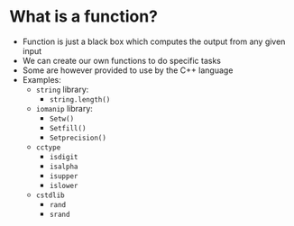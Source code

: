 # What is a function?

- Function is just a black box which computes the output from any given input
- We can create our own functions to do specific tasks
- Some are however provided to use by the C++ language
- Examples:
	- `string` library:
		- `string.length()`
	- `iomanip` library:
		- `Setw()`
		-  `Setfill()`
		-  `Setprecision()`
	-  `cctype`
		-  `isdigit`
		-  `isalpha`
		-  `isupper`
		-  `islower`
	-  `cstdlib`
		-  `rand`
		-  `srand`
